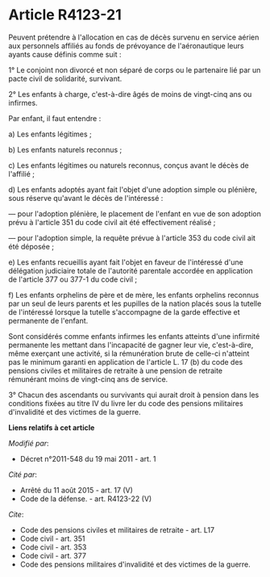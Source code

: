 # Article R4123-21

Peuvent prétendre à l'allocation en cas de décès survenu en service aérien aux personnels affiliés au fonds de prévoyance de
l'aéronautique leurs ayants cause définis comme suit : 

1° Le conjoint non divorcé et non séparé de corps ou le partenaire lié par un pacte civil de solidarité, survivant.

2° Les enfants à charge, c'est-à-dire âgés de moins de vingt-cinq ans ou infirmes. 

Par enfant, il faut entendre : 

a) Les enfants légitimes ; 

b) Les enfants naturels reconnus ; 

c) Les enfants légitimes ou naturels reconnus, conçus avant le décès de l'affilié ; 

d) Les enfants adoptés ayant fait l'objet d'une adoption simple ou plénière, sous réserve qu'avant le décès de l'intéressé : 

― pour l'adoption plénière, le placement de l'enfant en vue de son adoption prévu à l'article 351 du code civil ait été
effectivement réalisé ; 

― pour l'adoption simple, la requête prévue à l'article 353 du code civil ait été déposée ; 

e) Les enfants recueillis ayant fait l'objet en faveur de l'intéressé d'une délégation judiciaire totale de l'autorité
parentale accordée en application de l'article 377 ou 377-1 du code civil ; 

f) Les enfants orphelins de père et de mère, les enfants orphelins reconnus par un seul de leurs parents et les pupilles de
la nation placés sous la tutelle de l'intéressé lorsque la tutelle s'accompagne de la garde effective et permanente de
l'enfant. 

Sont considérés comme enfants infirmes les enfants atteints d'une infirmité permanente les mettant dans l'incapacité de
gagner leur vie, c'est-à-dire, même exerçant une activité, si la rémunération brute de celle-ci n'atteint pas le minimum
garanti en application de l'article L. 17 (b) du code des pensions civiles et militaires de retraite à une pension de
retraite rémunérant moins de vingt-cinq ans de service. 

3° Chacun des ascendants ou survivants qui aurait droit à pension dans les conditions fixées au titre IV du livre Ier du code
des pensions militaires d'invalidité et des victimes de la guerre.

**Liens relatifs à cet article**

_Modifié par_:

  - Décret n°2011-548 du 19 mai 2011 - art. 1

_Cité par_:

  - Arrêté du 11 août 2015 - art. 17 (V)
  - Code de la défense. - art. R4123-22 (V)

_Cite_:

  - Code des pensions civiles et militaires de retraite - art. L17
  - Code civil - art. 351
  - Code civil - art. 353
  - Code civil - art. 377
  - Code des pensions militaires d'invalidité et des victimes de la guerre.
